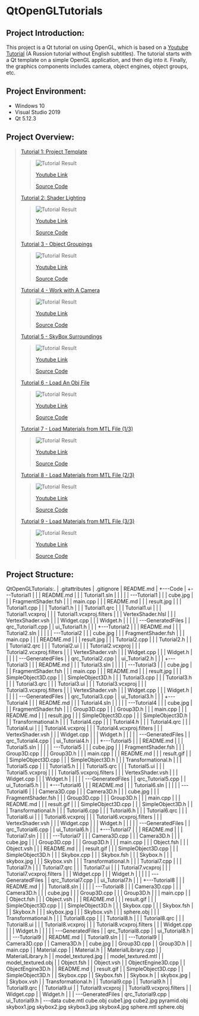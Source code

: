 QtOpenGLTutorials
=================

## Project Introduction:
This project is a Qt tutorial on using OpenGL, which is based on a [Youtube Tutorial](https://www.youtube.com/watch?v=HgoKrrf4iks&list=PL-hrQhpTB95LKMbttX47vCsNeGbJQVz1-) (A Russion tutorial without English subtitles). The tutorial starts with a Qt template on a simple OpenGL application, and then dig into it. Finally, the graphics components includes camera, object engines, object groups, etc.

## Project Environment:
* Windows 10
* Visual Studio 2019
* Qt 5.12.3

## Project Overview:
> [Tutorial 1: Project Template](https://github.com/jingyangcarl/QtOpenGLTutorials/tree/master/Code/Tutorial1/Tutorial1)
>
>> ![Tutorial Result](https://github.com/jingyangcarl/QtOpenGLTutorials/blob/master/Code/Tutorial1/Tutorial1/result.jpg)
>>
>> [Youtube Link](https://www.youtube.com/watch?v=HgoKrrf4iks)
>>
>> [Source Code](https://github.com/jingyangcarl/QtOpenGLTutorials/tree/master/Code/Tutorial1/Tutorial1)
>
> [Tutorial 2: Shader Lighting](https://github.com/jingyangcarl/QtOpenGLTutorials/tree/master/Code/Tutorial2/Tutorial2)
>
>> ![Tutorial Result](https://github.com/jingyangcarl/QtOpenGLTutorials/blob/master/Code/Tutorial2/Tutorial2/result.jpg)
>>
>> [Youtube Link](https://www.youtube.com/watch?v=Ww-aoNC8VQU)
>>
>> [Source Code](https://github.com/jingyangcarl/QtOpenGLTutorials/tree/master/Code/Tutorial2/Tutorial2)
>
> [Tutorial 3 - Object Groupings](https://github.com/jingyangcarl/QtOpenGLTutorials/tree/master/Code/Tutorial3/Tutorial3)
>
>> ![Tutorial Result](https://github.com/jingyangcarl/QtOpenGLTutorials/blob/master/Code/Tutorial3/Tutorial3/result.jpg)
>>
>> [Youtube Link](https://www.youtube.com/watch?v=OyPlRxBRJqs)
>>
>> [Source Code](https://github.com/jingyangcarl/QtOpenGLTutorials/tree/master/Code/Tutorial3/Tutorial3)
>
> [Tutorial 4 - Work with A Camera](https://github.com/jingyangcarl/QtOpenGLTutorials/tree/master/Code/Tutorial4/Tutorial4)
>
>> ![Tutorial Result](https://github.com/jingyangcarl/QtOpenGLTutorials/blob/master/Code/Tutorial4/Tutorial4/result.jpg)
>>
>> [Youtube Link](https://www.youtube.com/watch?v=Un6pCMT5HDE)
>>
>> [Source Code](https://github.com/jingyangcarl/QtOpenGLTutorials/tree/master/Code/Tutorial4/Tutorial4)
>
> [Tutorial 5 - SkyBox Surroundings](https://github.com/jingyangcarl/QtOpenGLTutorials/tree/master/Code/Tutorial5/Tutorial5)
>
>> ![Tutorial Result](https://github.com/jingyangcarl/QtOpenGLTutorials/blob/master/Code/Tutorial5/Tutorial5/result.gif)
>>
>> [Youtube Link](https://www.youtube.com/watch?v=-adEM8bTaeo)
>>
>> [Source Code](https://github.com/jingyangcarl/QtOpenGLTutorials/tree/master/Code/Tutorial5/Tutorial5)
>
> [Tutorial 6 - Load An Obj File](https://github.com/jingyangcarl/QtOpenGLTutorials/tree/master/Code/Tutorial6/Tutorial6)
>
>> ![Tutorial Result](https://github.com/jingyangcarl/QtOpenGLTutorials/blob/master/Code/Tutorial6/Tutorial6/result.gif)
>>
>> [Youtube Link](https://www.youtube.com/watch?v=yM9v9vnNoIE)
>>
>> [Source Code](https://github.com/jingyangcarl/QtOpenGLTutorials/tree/master/Code/Tutorial6/Tutorial6)
>
> [Tutorial 7 - Load Materials from MTL File (1/3)](https://github.com/jingyangcarl/QtOpenGLTutorials/tree/master/Code/Tutorial7/Tutorial7)
>
>> ![Tutorial Result](https://github.com/jingyangcarl/QtOpenGLTutorials/blob/master/Code/Tutorial7/Tutorial7/result.gif)
>>
>> [Youtube Link](https://www.youtube.com/watch?v=AEK_-4rtF1o)
>>
>> [Source Code](https://github.com/jingyangcarl/QtOpenGLTutorials/tree/master/Code/Tutorial7/Tutorial7)
>
> [Tutorial 8 - Load Materials from MTL File (2/3)](https://github.com/jingyangcarl/QtOpenGLTutorials/tree/master/Code/Tutorial8/Tutorial8)
>
>> ![Tutorial Result](https://github.com/jingyangcarl/QtOpenGLTutorials/blob/master/Code/Tutorial8/Tutorial8/result.gif)
>>
>> [Youtube Link](https://www.youtube.com/watch?v=71HR8glNudc)
>>
>> [Source Code](https://github.com/jingyangcarl/QtOpenGLTutorials/tree/master/Code/Tutorial8/Tutorial8)
>
> [Tutorial 9 - Load Materials from MTL File (3/3)](https://github.com/jingyangcarl/QtOpenGLTutorials/tree/master/Code/Tutorial9/Tutorial9)
>
>> ![Tutorial Result](https://github.com/jingyangcarl/QtOpenGLTutorials/blob/master/Code/Tutorial9/Tutorial9/result.gif)
>>
>> [Youtube Link](https://www.youtube.com/watch?v=TadCATIDZ2c)
>>
>> [Source Code](https://github.com/jingyangcarl/QtOpenGLTutorials/tree/master/Code/Tutorial9/Tutorial9)
>

## Project Structure:
QtOpenGLTutorials:.
|   .gitattributes
|   .gitignore
|   README.md
|
+---Code
|   +---Tutorial1
|   |   |   README.md
|   |   |   Tutorial1.sln
|   |   |
|   |   \---Tutorial1
|   |       |   cube.jpg
|   |       |   FragmentShader.fsh
|   |       |   main.cpp
|   |       |   README.md
|   |       |   result.jpg
|   |       |   Tutorial1.cpp
|   |       |   Tutorial1.h
|   |       |   Tutorial1.qrc
|   |       |   Tutorial1.ui
|   |       |   Tutorial1.vcxproj
|   |       |   Tutorial1.vcxproj.filters
|   |       |   VertexShader.hlsl
|   |       |   VertexShader.vsh
|   |       |   Widget.cpp
|   |       |   Widget.h
|   |       |
|   |       \---GeneratedFiles
|   |               qrc_Tutorial1.cpp
|   |               ui_Tutorial1.h
|   |
|   +---Tutorial2
|   |   |   README.md
|   |   |   Tutorial2.sln
|   |   |
|   |   \---Tutorial2
|   |       |   cube.jpg
|   |       |   FragmentShader.fsh
|   |       |   main.cpp
|   |       |   README.md
|   |       |   result.jpg
|   |       |   Tutorial2.cpp
|   |       |   Tutorial2.h
|   |       |   Tutorial2.qrc
|   |       |   Tutorial2.ui
|   |       |   Tutorial2.vcxproj
|   |       |   Tutorial2.vcxproj.filters
|   |       |   VertexShader.vsh
|   |       |   Widget.cpp
|   |       |   Widget.h
|   |       |
|   |       \---GeneratedFiles
|   |               qrc_Tutorial2.cpp
|   |               ui_Tutorial2.h
|   |
|   +---Tutorial3
|   |   |   README.md
|   |   |   Tutorial3.sln
|   |   |
|   |   \---Tutorial3
|   |       |   cube.jpg
|   |       |   FragmentShader.fsh
|   |       |   main.cpp
|   |       |   README.md
|   |       |   result.jpg
|   |       |   SimpleObject3D.cpp
|   |       |   SimpleObject3D.h
|   |       |   Tutorial3.cpp
|   |       |   Tutorial3.h
|   |       |   Tutorial3.qrc
|   |       |   Tutorial3.ui
|   |       |   Tutorial3.vcxproj
|   |       |   Tutorial3.vcxproj.filters
|   |       |   VertexShader.vsh
|   |       |   Widget.cpp
|   |       |   Widget.h
|   |       |
|   |       \---GeneratedFiles
|   |               qrc_Tutorial3.cpp
|   |               ui_Tutorial3.h
|   |
|   +---Tutorial4
|   |   |   README.md
|   |   |   Tutorial4.sln
|   |   |
|   |   \---Tutorial4
|   |       |   cube.jpg
|   |       |   FragmentShader.fsh
|   |       |   Group3D.cpp
|   |       |   Group3D.h
|   |       |   main.cpp
|   |       |   README.md
|   |       |   result.jpg
|   |       |   SimpleObject3D.cpp
|   |       |   SimpleObject3D.h
|   |       |   Transformational.h
|   |       |   Tutorial4.cpp
|   |       |   Tutorial4.h
|   |       |   Tutorial4.qrc
|   |       |   Tutorial4.ui
|   |       |   Tutorial4.vcxproj
|   |       |   Tutorial4.vcxproj.filters
|   |       |   VertexShader.vsh
|   |       |   Widget.cpp
|   |       |   Widget.h
|   |       |
|   |       \---GeneratedFiles
|   |               qrc_Tutorial4.cpp
|   |               ui_Tutorial4.h
|   |
|   +---Tutorial5
|   |   |   README.md
|   |   |   Tutorial5.sln
|   |   |
|   |   \---Tutorial5
|   |       |   cube.jpg
|   |       |   FragmentShader.fsh
|   |       |   Group3D.cpp
|   |       |   Group3D.h
|   |       |   main.cpp
|   |       |   README.md
|   |       |   result.gif
|   |       |   SimpleObject3D.cpp
|   |       |   SimpleObject3D.h
|   |       |   Transformational.h
|   |       |   Tutorial5.cpp
|   |       |   Tutorial5.h
|   |       |   Tutorial5.qrc
|   |       |   Tutorial5.ui
|   |       |   Tutorial5.vcxproj
|   |       |   Tutorial5.vcxproj.filters
|   |       |   VertexShader.vsh
|   |       |   Widget.cpp
|   |       |   Widget.h
|   |       |
|   |       \---GeneratedFiles
|   |               qrc_Tutorial5.cpp
|   |               ui_Tutorial5.h
|   |
|   +---Tutorial6
|   |   |   README.md
|   |   |   Tutorial6.sln
|   |   |
|   |   \---Tutorial6
|   |       |   Camera3D.cpp
|   |       |   Camera3D.h
|   |       |   cube.jpg
|   |       |   FragmentShader.fsh
|   |       |   Group3D.cpp
|   |       |   Group3D.h
|   |       |   main.cpp
|   |       |   README.md
|   |       |   result.gif
|   |       |   SimpleObject3D.cpp
|   |       |   SimpleObject3D.h
|   |       |   Transformational.h
|   |       |   Tutorial6.cpp
|   |       |   Tutorial6.h
|   |       |   Tutorial6.qrc
|   |       |   Tutorial6.ui
|   |       |   Tutorial6.vcxproj
|   |       |   Tutorial6.vcxproj.filters
|   |       |   VertexShader.vsh
|   |       |   Widget.cpp
|   |       |   Widget.h
|   |       |
|   |       \---GeneratedFiles
|   |               qrc_Tutorial6.cpp
|   |               ui_Tutorial6.h
|   |
|   +---Tutorial7
|   |   |   README.md
|   |   |   Tutorial7.sln
|   |   |
|   |   \---Tutorial7
|   |       |   Camera3D.cpp
|   |       |   Camera3D.h
|   |       |   cube.jpg
|   |       |   Group3D.cpp
|   |       |   Group3D.h
|   |       |   main.cpp
|   |       |   Object.fsh
|   |       |   Object.vsh
|   |       |   README.md
|   |       |   result.gif
|   |       |   SimpleObject3D.cpp
|   |       |   SimpleObject3D.h
|   |       |   Skybox.cpp
|   |       |   Skybox.fsh
|   |       |   Skybox.h
|   |       |   skybox.jpg
|   |       |   Skybox.vsh
|   |       |   Transformational.h
|   |       |   Tutorial7.cpp
|   |       |   Tutorial7.h
|   |       |   Tutorial7.qrc
|   |       |   Tutorial7.ui
|   |       |   Tutorial7.vcxproj
|   |       |   Tutorial7.vcxproj.filters
|   |       |   Widget.cpp
|   |       |   Widget.h
|   |       |
|   |       \---GeneratedFiles
|   |               qrc_Tutorial7.cpp
|   |               ui_Tutorial7.h
|   |
|   +---Tutorial8
|   |   |   README.md
|   |   |   Tutorial8.sln
|   |   |
|   |   \---Tutorial8
|   |       |   Camera3D.cpp
|   |       |   Camera3D.h
|   |       |   cube.jpg
|   |       |   Group3D.cpp
|   |       |   Group3D.h
|   |       |   main.cpp
|   |       |   Object.fsh
|   |       |   Object.vsh
|   |       |   README.md
|   |       |   result.gif
|   |       |   SimpleObject3D.cpp
|   |       |   SimpleObject3D.h
|   |       |   Skybox.cpp
|   |       |   Skybox.fsh
|   |       |   Skybox.h
|   |       |   skybox.jpg
|   |       |   Skybox.vsh
|   |       |   sphere.obj
|   |       |   Transformational.h
|   |       |   Tutorial8.cpp
|   |       |   Tutorial8.h
|   |       |   Tutorial8.qrc
|   |       |   Tutorial8.ui
|   |       |   Tutorial8.vcxproj
|   |       |   Tutorial8.vcxproj.filters
|   |       |   Widget.cpp
|   |       |   Widget.h
|   |       |
|   |       \---GeneratedFiles
|   |               qrc_Tutorial8.cpp
|   |               ui_Tutorial8.h
|   |
|   \---Tutorial9
|       |   README.md
|       |   Tutorial9.sln
|       |
|       \---Tutorial9
|           |   Camera3D.cpp
|           |   Camera3D.h
|           |   cube.jpg
|           |   Group3D.cpp
|           |   Group3D.h
|           |   main.cpp
|           |   Material.cpp
|           |   Material.h
|           |   MaterialLibrary.cpp
|           |   MaterialLibrary.h
|           |   model_textured.jpg
|           |   model_textured.mtl
|           |   model_textured.obj
|           |   Object.fsh
|           |   Object.vsh
|           |   ObjectEngine3D.cpp
|           |   ObjectEngine3D.h
|           |   README.md
|           |   result.gif
|           |   SimpleObject3D.cpp
|           |   SimpleObject3D.h
|           |   Skybox.cpp
|           |   Skybox.fsh
|           |   Skybox.h
|           |   skybox.jpg
|           |   Skybox.vsh
|           |   Transformational.h
|           |   Tutorial9.cpp
|           |   Tutorial9.h
|           |   Tutorial9.qrc
|           |   Tutorial9.ui
|           |   Tutorial9.vcxproj
|           |   Tutorial9.vcxproj.filters
|           |   Widget.cpp
|           |   Widget.h
|           |
|           \---GeneratedFiles
|                   qrc_Tutorial9.cpp
|                   ui_Tutorial9.h
|
\---data
        cube.mtl
        cube.obj
        cube1.jpg
        cube2.jpg
        pyramid.obj
        skybox1.jpg
        skybox2.jpg
        skybox3.jpg
        skybox4.jpg
        sphere.mtl
        sphere.obj